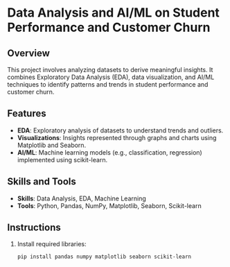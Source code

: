 # Data Analysis and AI/ML on Student Performance and Customer Churn

## Overview
This project involves analyzing datasets to derive meaningful insights. It combines Exploratory Data Analysis (EDA), data visualization, and AI/ML techniques to identify patterns and trends in student performance and customer churn.

## Features
- **EDA**: Exploratory analysis of datasets to understand trends and outliers.
- **Visualizations**: Insights represented through graphs and charts using Matplotlib and Seaborn.
- **AI/ML**: Machine learning models (e.g., classification, regression) implemented using scikit-learn.

## Skills and Tools
- **Skills**: Data Analysis, EDA, Machine Learning
- **Tools**: Python, Pandas, NumPy, Matplotlib, Seaborn, Scikit-learn

## Instructions
1. Install required libraries:
   ```bash
   pip install pandas numpy matplotlib seaborn scikit-learn
